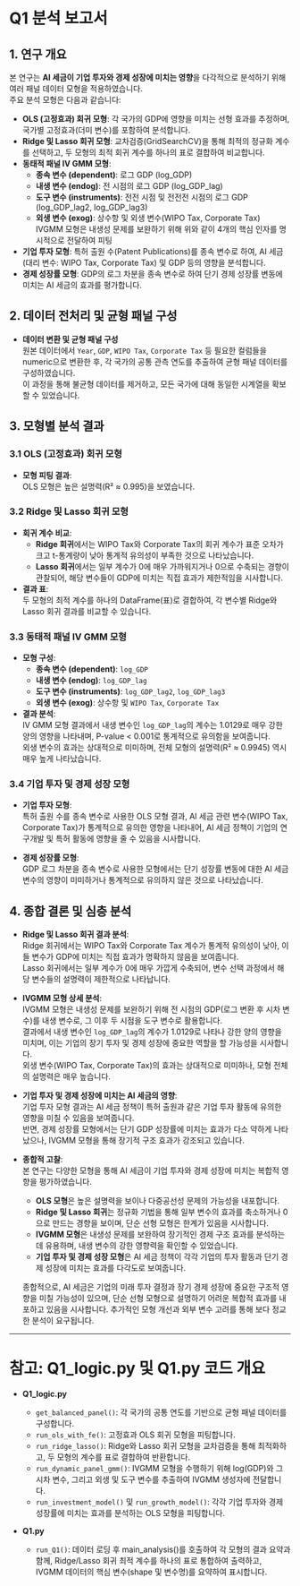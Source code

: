 # Q1 분석 보고서

## 1. 연구 개요

본 연구는 **AI 세금이 기업 투자와 경제 성장에 미치는 영향**을 다각적으로 분석하기 위해 여러 패널 데이터 모형을 적용하였습니다.  
주요 분석 모형은 다음과 같습니다:

- **OLS (고정효과) 회귀 모형**: 각 국가의 GDP에 영향을 미치는 선형 효과를 추정하며, 국가별 고정효과(더미 변수)를 포함하여 분석합니다.
- **Ridge 및 Lasso 회귀 모형**: 교차검증(GridSearchCV)을 통해 최적의 정규화 계수를 선택하고, 두 모형의 최적 회귀 계수를 하나의 표로 결합하여 비교합니다.
- **동태적 패널 IV GMM 모형**:  
  - **종속 변수 (dependent)**: 로그 GDP (log_GDP)  
  - **내생 변수 (endog)**: 전 시점의 로그 GDP (log_GDP_lag)  
  - **도구 변수 (instruments)**: 전전 시점 및 전전전 시점의 로그 GDP (log_GDP_lag2, log_GDP_lag3)  
  - **외생 변수 (exog)**: 상수항 및 외생 변수(WIPO Tax, Corporate Tax)  
  IVGMM 모형은 내생성 문제를 보완하기 위해 위와 같이 4개의 핵심 인자를 명시적으로 전달하여 피팅
- **기업 투자 모형**: 특허 출원 수(Patent Publications)를 종속 변수로 하여, AI 세금(대리 변수: WIPO Tax, Corporate Tax) 및 GDP 등의 영향을 분석합니다.
- **경제 성장률 모형**: GDP의 로그 차분을 종속 변수로 하여 단기 경제 성장률 변동에 미치는 AI 세금의 효과를 평가합니다.

## 2. 데이터 전처리 및 균형 패널 구성

- **데이터 변환 및 균형 패널 구성**  
  원본 데이터에서 `Year`, `GDP`, `WIPO Tax`, `Corporate Tax` 등 필요한 컬럼들을 numeric으로 변환한 후, 각 국가의 공통 관측 연도를 추출하여 균형 패널 데이터를 구성하였습니다.  
  이 과정을 통해 불균형 데이터를 제거하고, 모든 국가에 대해 동일한 시계열을 확보할 수 있었습니다.

## 3. 모형별 분석 결과

### 3.1 OLS (고정효과) 회귀 모형

- **모형 피팅 결과**:  
  OLS 모형은 높은 설명력(R² ≈ 0.995)을 보였습니다.

### 3.2 Ridge 및 Lasso 회귀 모형

- **회귀 계수 비교**:  
  - **Ridge 회귀**에서는 WIPO Tax와 Corporate Tax의 회귀 계수가 표준 오차가 크고 t-통계량이 낮아 통계적 유의성이 부족한 것으로 나타났습니다.
  - **Lasso 회귀**에서는 일부 계수가 0에 매우 가까워지거나 0으로 수축되는 경향이 관찰되어, 해당 변수들이 GDP에 미치는 직접 효과가 제한적임을 시사합니다.
- **결과 표**:  
  두 모형의 최적 계수를 하나의 DataFrame(표)로 결합하여, 각 변수별 Ridge와 Lasso 회귀 결과를 비교할 수 있습니다.

### 3.3 동태적 패널 IV GMM 모형

- **모형 구성**:  
  - **종속 변수 (dependent)**: `log_GDP`  
  - **내생 변수 (endog)**: `log_GDP_lag`  
  - **도구 변수 (instruments)**: `log_GDP_lag2`, `log_GDP_lag3`  
  - **외생 변수 (exog)**: 상수항 및 `WIPO Tax`, `Corporate Tax`  
- **결과 분석**:  
  IV GMM 모형 결과에서 내생 변수인 `log_GDP_lag`의 계수는 1.0129로 매우 강한 양의 영향을 나타내며, P-value < 0.001로 통계적으로 유의함을 보여줍니다.  
  외생 변수의 효과는 상대적으로 미미하며, 전체 모형의 설명력(R² ≈ 0.9945) 역시 매우 높게 나타났습니다.

### 3.4 기업 투자 및 경제 성장 모형

- **기업 투자 모형**:  
  특허 출원 수를 종속 변수로 사용한 OLS 모형 결과, AI 세금 관련 변수(WIPO Tax, Corporate Tax)가 통계적으로 유의한 영향을 나타내어, AI 세금 정책이 기업의 연구개발 및 특허 활동에 영향을 줄 수 있음을 시사합니다.
  
- **경제 성장률 모형**:  
  GDP 로그 차분을 종속 변수로 사용한 모형에서는 단기 성장률 변동에 대한 AI 세금 변수의 영향이 미미하거나 통계적으로 유의하지 않은 것으로 나타났습니다.

## 4. 종합 결론 및 심층 분석

- **Ridge 및 Lasso 회귀 결과 분석**:  
  Ridge 회귀에서는 WIPO Tax와 Corporate Tax 계수가 통계적 유의성이 낮아, 이들 변수가 GDP에 미치는 직접 효과가 명확하지 않음을 보여줍니다.  
  Lasso 회귀에서는 일부 계수가 0에 매우 가깝게 수축되어, 변수 선택 과정에서 해당 변수들의 설명력이 제한적으로 나타납니다.

- **IVGMM 모형 상세 분석**:  
  IVGMM 모형은 내생성 문제를 보완하기 위해 전 시점의 GDP(로그 변환 후 시차 변수)를 내생 변수로, 그 이후 두 시점을 도구 변수로 활용합니다.  
  결과에서 내생 변수인 `log_GDP_lag`의 계수가 1.0129로 나타나 강한 양의 영향을 미치며, 이는 기업의 장기 투자 및 경제 성장에 중요한 역할을 할 가능성을 시사합니다.  
  외생 변수(WIPO Tax, Corporate Tax)의 효과는 상대적으로 미미하나, 모형 전체의 설명력은 매우 높습니다.

- **기업 투자 및 경제 성장에 미치는 AI 세금의 영향**:  
  기업 투자 모형 결과는 AI 세금 정책이 특허 출원과 같은 기업 투자 활동에 유의한 영향을 미칠 수 있음을 보여줍니다.  
  반면, 경제 성장률 모형에서는 단기 GDP 성장률에 미치는 효과가 다소 약하게 나타났으나, IVGMM 모형을 통해 장기적 구조 효과가 강조되고 있습니다.

- **종합적 고찰**:  
  본 연구는 다양한 모형을 통해 AI 세금이 기업 투자와 경제 성장에 미치는 복합적 영향을 평가하였습니다.  
  - **OLS 모형**은 높은 설명력을 보이나 다중공선성 문제의 가능성을 내포합니다.  
  - **Ridge 및 Lasso 회귀**는 정규화 기법을 통해 일부 변수의 효과를 축소하거나 0으로 만드는 경향을 보이며, 단순 선형 모형은 한계가 있음을 시사합니다.  
  - **IVGMM 모형**은 내생성 문제를 보완하여 장기적인 경제 구조 효과를 분석하는 데 유용하며, 내생 변수의 강한 영향력을 확인할 수 있었습니다.  
  - **기업 투자 및 경제 성장 모형**은 AI 세금 정책이 각각 기업의 투자 활동과 단기 경제 성장에 미치는 효과를 다각도로 보여줍니다.
  
  종합적으로, AI 세금은 기업의 미래 투자 결정과 장기 경제 성장에 중요한 구조적 영향을 미칠 가능성이 있으며, 단순 선형 모형으로 설명하기 어려운 복합적 효과를 내포하고 있음을 시사합니다. 추가적인 모형 개선과 외부 변수 고려를 통해 보다 정교한 분석이 요구됩니다.

---

# 참고: Q1_logic.py 및 Q1.py 코드 개요

- **Q1_logic.py**  
  - `get_balanced_panel()`: 각 국가의 공통 연도를 기반으로 균형 패널 데이터를 구성합니다.  
  - `run_ols_with_fe()`: 고정효과 OLS 회귀 모형을 피팅합니다.  
  - `run_ridge_lasso()`: Ridge와 Lasso 회귀 모형을 교차검증을 통해 최적화하고, 두 모형의 계수를 표로 결합하여 반환합니다.  
  - `run_dynamic_panel_gmm()`: IVGMM 모형을 수행하기 위해 log(GDP)와 그 시차 변수, 그리고 외생 및 도구 변수를 추출하여 IVGMM 생성자에 전달합니다.  
  - `run_investment_model()` 및 `run_growth_model()`: 각각 기업 투자와 경제 성장률에 미치는 효과를 분석하는 OLS 모형을 피팅합니다.

- **Q1.py**  
  - `run_Q1()`: 데이터 로딩 후 main_analysis()를 호출하여 각 모형의 결과 요약과 함께, Ridge/Lasso 회귀 최적 계수를 하나의 표로 통합하여 출력하고, IVGMM 데이터의 핵심 변수(shape 및 변수명)를 요약하여 표시합니다.